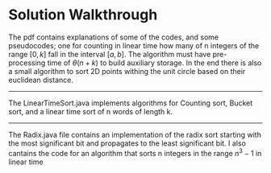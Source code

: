 # Solution Walkthrough
The pdf contains explanations of some of the codes, and some pseudocodes; one for counting in linear time how many of n integers of the range $[0,k]$ fall in the interval $[a,b]$. The algorithm must have pre-processing time of $\theta(n+k)$ to build auxiliary storage. In the end there is also a small algorithm to sort 2D points withing the unit circle based on their euclidean distance.
___
The LinearTimeSort.java implements algorithms for Counting sort, Bucket sort, and a linear time sort of n words of length k.
___
The Radix.java file contains an implementation of the radix sort starting with the most significant bit and propagates to the least significant bit.
I also cantains the code for an algorithm that sorts n integers in the range $n^3-1$ in linear time
